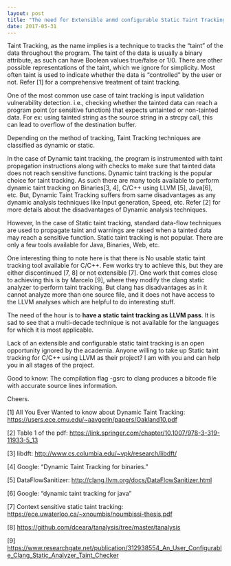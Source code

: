 ```yaml
---
layout: post
title: "The need for Extensible anmd configurable Static Taint Tracking for C/C++"
date: 2017-05-31
---
```


Taint Tracking, as the name implies is a technique to tracks the “taint” of the data throughout the program. The taint of the data is usually a binary attribute, as such can have Boolean values true/false or 1/0. There are other possible representations of the taint, which we ignore for simplicity. Most often taint is used to indicate whether the data is “controlled” by the user or not. Refer [1] for a comprehensive treatment of taint tracking.

One of the most common use case of taint tracking is input validation vulnerability detection. i.e., checking whether the tainted data can reach a program point (or sensitive function) that expects untainted or non-tainted data. For ex: using tainted string as the source string in a strcpy call,  this can lead to overflow of the destination buffer. 

Depending on the method of tracking, Taint Tracking techniques are classified as dynamic or static.

In the case of Dynamic taint tracking, the program is instrumented with taint propagation instructions along with checks to make sure that tainted data does not reach sensitive functions. Dynamic taint tracking is the popular choice for taint tracking. As such there are many tools available to perform dynamic taint tracking on Binaries[3, 4], C/C++ using LLVM [5], Java[6], etc. But, Dynamic Taint Tracking suffers from same disadvantages as any dynamic analysis techniques like Input generation, Speed, etc. Refer [2] for more details about the disadvantages of Dynamic analysis techniques. 

However, In the case of Static taint tracking, standard data-flow techniques are used to propagate taint and warnings are raised when a tainted data may reach a sensitive function. Static taint tracking is not popular. There are only a few tools available for Java, Binaries, Web, etc. 

One interesting thing to note here is that there is No usable static taint tracking tool available for C/C++. Few works try to achieve this, but they are either discontinued [7, 8] or not extensible [7]. 
One work that comes close to achieving this is by Marcelo [9], where they modify the clang static analyzer to perform taint tracking. But clang has disadvantages as in it cannot analyze more than one source file, and it does not have access to the LLVM analyses which are helpful to do interesting stuff. 

The need of the hour is to **have a static taint tracking as LLVM pass**. It is sad to see that a multi-decade technique is not available for the languages for which it is most applicable.

Lack of an extensible and configurable static taint tracking is an open opportunity ignored by the academia. Anyone willing to take up Static taint tracking for C/C++ using LLVM as their project? I am with you and can help you in all stages of the project. 

Good to know: The compilation flag -gsrc to clang produces a bitcode file with accurate source lines information. 

Cheers. 

[1] All You Ever Wanted to know about Dynamic Taint Tracking: https://users.ece.cmu.edu/~aavgerin/papers/Oakland10.pdf 

[2] Table 1 of the pdf: https://link.springer.com/chapter/10.1007/978-3-319-11933-5_13 

[3] libdft: http://www.cs.columbia.edu/~vpk/research/libdft/ 

[4] Google: “Dynamic Taint Tracking for binaries.” 

[5] DataFlowSanitizer: http://clang.llvm.org/docs/DataFlowSanitizer.html 

[6] Google: “dynamic taint tracking for java” 

[7] Context sensitive static taint tracking: https://ece.uwaterloo.ca/~xnoumbis/noumbissi-thesis.pdf

[8] https://github.com/dceara/tanalysis/tree/master/tanalysis

[9] https://www.researchgate.net/publication/312938554_An_User_Configurable_Clang_Static_Analyzer_Taint_Checker 
